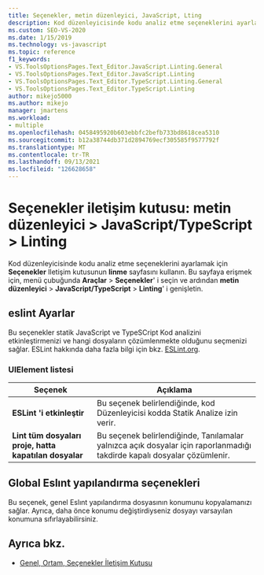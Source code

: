 ```yaml
---
title: Seçenekler, metin düzenleyici, JavaScript, Lting
description: Kod düzenleyicisinde kodu analiz etme seçeneklerini ayarlamak için Seçenekler iletişim kutusunun Linme sayfasını nasıl kullanacağınızı öğrenin.
ms.custom: SEO-VS-2020
ms.date: 1/15/2019
ms.technology: vs-javascript
ms.topic: reference
f1_keywords:
- VS.ToolsOptionsPages.Text_Editor.JavaScript.Linting.General
- VS.ToolsOptionsPages.Text_Editor.JavaScript.Linting
- VS.ToolsOptionsPages.Text_Editor.TypeScript.Linting.General
- VS.ToolsOptionsPages.Text_Editor.TypeScript.Linting
author: mikejo5000
ms.author: mikejo
manager: jmartens
ms.workload:
- multiple
ms.openlocfilehash: 0458495920b603ebbfc2befb733bd8618cea5310
ms.sourcegitcommit: b12a38744db371d2894769ecf305585f9577792f
ms.translationtype: MT
ms.contentlocale: tr-TR
ms.lasthandoff: 09/13/2021
ms.locfileid: "126628658"
---
```

# <a name="options-dialog-box-text-editor--javascripttypescript--linting"></a>Seçenekler iletişim kutusu: metin düzenleyici \> JavaScript/TypeScript \> Linting

Kod düzenleyicisinde kodu analiz etme seçeneklerini ayarlamak için **Seçenekler** Iletişim kutusunun **linme** sayfasını kullanın. Bu sayfaya erişmek için, menü çubuğunda **Araçlar**  >  **Seçenekler**' i seçin ve ardından **metin düzenleyici**  >  **JavaScript/TypeScript**  >  **Linting**' i genişletin.

## <a name="eslint-settings"></a>eslint Ayarlar

Bu seçenekler statik JavaScript ve TypeSCript Kod analizini etkinleştirmenizi ve hangi dosyaların çözümlenmekte olduğunu seçmenizi sağlar. ESLint hakkında daha fazla bilgi için bkz. [ESLint.org](https://eslint.org/).

### <a name="uielement-list"></a>UIElement listesi

|Seçenek|Açıklama|
|------------|-----------------|
|**ESLint 'i etkinleştir**|Bu seçenek belirlendiğinde, kod Düzenleyicisi kodda Statik Analize izin verir.|
|**Lint tüm dosyaları proje, hatta kapatılan dosyalar**|Bu seçenek belirlendiğinde, Tanılamalar yalnızca açık dosyalar için raporlanmadığı takdirde kapalı dosyalar çözümlenir.|

## <a name="global-eslint-config-options"></a>Global Eslınt yapılandırma seçenekleri

Bu seçenek, genel Eslınt yapılandırma dosyasının konumunu kopyalamanızı sağlar. Ayrıca, daha önce konumu değiştirdiyseniz dosyayı varsayılan konumuna sıfırlayabilirsiniz.

## <a name="see-also"></a>Ayrıca bkz.

- [Genel, Ortam, Seçenekler İletişim Kutusu](../../ide/reference/general-environment-options-dialog-box.md)
